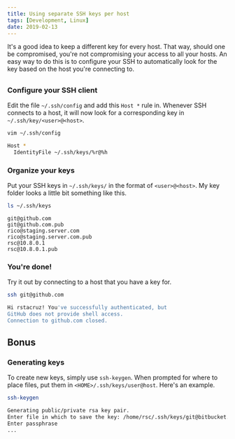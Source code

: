 ```yaml
---
title: Using separate SSH keys per host
tags: [Development, Linux]
date: 2019-02-13
---
```


It's a good idea to keep a different key for every host. That way, should one be compromised, you're not compromising your access to all your hosts. An easy way to do this is to configure your SSH to automatically look for the key based on the host you're connecting to.

##

### Configure your SSH client

<!-- {.-literate-style} -->

Edit the file `~/.ssh/config` and add this `Host *` rule in. Whenever SSH connects to a host, it will now look for a corresponding key in `~/.ssh/key/<user>@<host>`.

```sh
vim ~/.ssh/config
```

```sh
Host *
  IdentityFile ~/.ssh/keys/%r@%h
```

### Organize your keys

<!-- {.-literate-style} -->

Put your SSH keys in `~/.ssh/keys/` in the format of `<user>@<host>`. My key folder looks a little bit something like this.

```sh
ls ~/.ssh/keys
```

```
git@github.com
git@github.com.pub
rico@staging.server.com
rico@staging.server.com.pub
rsc@10.8.0.1
rsc@10.8.0.1.pub
```

### You're done!

<!-- {.-literate-style} -->

Try it out by connecting to a host that you have a key for.

```sh
ssh git@github.com
```

```sh
Hi rstacruz! You've successfully authenticated, but
GitHub does not provide shell access.
Connection to github.com closed.
```

## Bonus

### Generating keys

<!-- {.-literate-style} -->

To create new keys, simply use `ssh-keygen`. When prompted for where to place files, put them in `<HOME>/.ssh/keys/user@host`. Here's an example.

```sh
ssh-keygen
```

```sh
Generating public/private rsa key pair.
Enter file in which to save the key: /home/rsc/.ssh/keys/git@bitbucket.org
Enter passphrase
...
```
